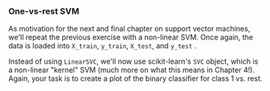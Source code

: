 ### One-vs-rest SVM

As motivation for the next and final chapter on support vector machines, we'll repeat the previous exercise with a non-linear SVM. Once again, the data is loaded into `X_train`, `y_train`, `X_test`, and `y_test` .

Instead of using `LinearSVC`, we'll now use scikit-learn's `SVC` object, which is a non-linear "kernel" SVM (much more on what this means in Chapter 4!). Again, your task is to create a plot of the binary classifier for class 1 vs. rest.
